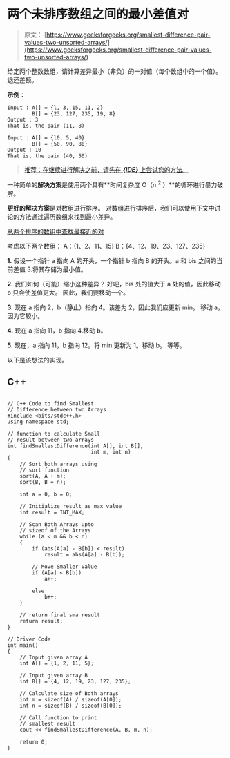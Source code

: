 # 两个未排序数组之间的最小差值对

> 原文： [https://www.geeksforgeeks.org/smallest-difference-pair-values-two-unsorted-arrays/](https://www.geeksforgeeks.org/smallest-difference-pair-values-two-unsorted-arrays/)

给定两个整数数组，请计算差异最小（非负）的一对值（每个数组中的一个值）。 退还差额。

**示例**：

```
Input : A[] = {l, 3, 15, 11, 2}
        B[] = {23, 127, 235, 19, 8} 
Output : 3  
That is, the pair (11, 8) 

Input : A[] = {l0, 5, 40}
        B[] = {50, 90, 80} 
Output : 10
That is, the pair (40, 50)

```

> [推荐：在继续进行解决之前，请先在 ***{IDE}*** 上尝试您的方法。](https://ide.geeksforgeeks.org/)

一种简单的**解决方案**是使用两个具有**时间复杂度 O（n <sup>2</sup> ）**的循环进行暴力破解。

**更好的解决方案**是对数组进行排序。 对数组进行排序后，我们可以使用下文中讨论的方法通过遍历数组来找到最小差异。

[从两个排序的数组中查找最接近的对](https://www.geeksforgeeks.org/given-two-sorted-arrays-number-x-find-pair-whose-sum-closest-x/)

考虑以下两个数组：
A：{1、2、11、15}
B：{4、12、19、23、127、235}

**1\.** 假设一个指针 a 指向 A 的开头，一个指针 b 指向 B 的开头。a 和 bis 之间的当前差值 3.将其存储为最小值。

**2\.** 我们如何（可能）缩小这种差异？ 好吧，bis 处的值大于 a 处的值，因此移动 b 只会使差值更大。 因此，我们要移动一个。

**3\.** 现在 a 指向 2，b（静止）指向 4。该差为 2，因此我们应更新 min。 移动 a，因为它较小。

**4\.** 现在 a 指向 11，b 指向 4.移动 b。

**5\.** 现在，a 指向 11，b 指向 12。将 min 更新为 1。移动 b。 等等。

以下是该想法的实现。

## C++ 

```

// C++ Code to find Smallest  
// Difference between two Arrays 
#include <bits/stdc++.h> 
using namespace std; 

// function to calculate Small  
// result between two arrays 
int findSmallestDifference(int A[], int B[], 
                           int m, int n) 
{ 
    // Sort both arrays using 
    // sort function 
    sort(A, A + m); 
    sort(B, B + n); 

    int a = 0, b = 0; 

    // Initialize result as max value 
    int result = INT_MAX; 

    // Scan Both Arrays upto  
    // sizeof of the Arrays 
    while (a < m && b < n) 
    { 
        if (abs(A[a] - B[b]) < result) 
            result = abs(A[a] - B[b]); 

        // Move Smaller Value 
        if (A[a] < B[b]) 
            a++; 

        else
            b++; 
    } 

    // return final sma result 
    return result;  
} 

// Driver Code 
int main() 
{ 
    // Input given array A 
    int A[] = {1, 2, 11, 5}; 

    // Input given array B 
    int B[] = {4, 12, 19, 23, 127, 235}; 

    // Calculate size of Both arrays 
    int m = sizeof(A) / sizeof(A[0]); 
    int n = sizeof(B) / sizeof(B[0]); 

    // Call function to print  
    // smallest result 
    cout << findSmallestDifference(A, B, m, n); 

    return 0; 
} 

```